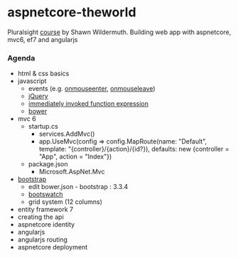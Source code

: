 # aspnetcore-theworld
Pluralsight [course](https://app.pluralsight.com/library/courses/aspdotnet-5-ef7-bootstrap-angular-web-app/table-of-contents) by Shawn Wildermuth.  Building web app with aspnetcore, mvc6, ef7 and angularjs

### Agenda
- html & css basics
- javascript
  - events (e.g. [onmouseenter](https://developer.mozilla.org/en-US/docs/Web/Events/mouseenter), [onmouseleave](https://developer.mozilla.org/en-US/docs/Web/Events/mouseleave))
  - [jQuery](https://jquery.com/)
  - [immediately invoked function expression](https://en.wikipedia.org/wiki/Immediately-invoked_function_expression)
  - [bower](http://bower.io/)
- mvc 6
  - startup.cs
    - services.AddMvc()
    - app.UseMvc(config => config.MapRoute(name: "Default", template: "{controller}/{action}/{id?}), defaults: new {controller = "App", action = "Index"})
  - package.json
    - Microsoft.AspNet.Mvc
- [bootstrap](http://getbootstrap.com/)
  - edit bower.json - bootstrap : 3.3.4
  - [bootswatch](https://bootswatch.com/)
  - grid system (12 columns)
- entity framework 7
- creating the api
- aspnetcore identity
- angularjs
- angularjs routing
- aspnetcore deployment
